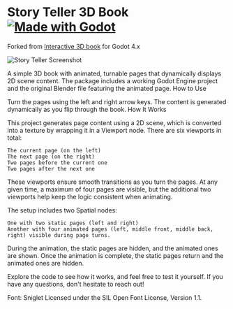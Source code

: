 # Story Teller 3D Book [![Made with Godot](https://img.shields.io/badge/Made%20with-Godot-478CBF?style=flat&logo=godot%20engine&logoColor=white)](https://godotengine.org)
Forked from [Interactive 3D book](https://github.com/miskatonicstudio/interactive-book-godot) for Godot 4.x

![Story Teller Screenshot](story-teller.gif)



A simple 3D book with animated, turnable pages that dynamically displays 2D scene content. The package includes a working Godot Engine project and the original Blender file featuring the animated page.
How to Use

Turn the pages using the left and right arrow keys. The content is generated dynamically as you flip through the book.
How It Works

This project generates page content using a 2D scene, which is converted into a texture by wrapping it in a Viewport node. There are six viewports in total:

	The current page (on the left)
	The next page (on the right)
	Two pages before the current one
	Two pages after the next one

These viewports ensure smooth transitions as you turn the pages. At any given time, a maximum of four pages are visible, but the additional two viewports help keep the logic consistent when animating.

The setup includes two Spatial nodes:

	One with two static pages (left and right)
	Another with four animated pages (left, middle front, middle back, right) visible during page turns.

During the animation, the static pages are hidden, and the animated ones are shown. Once the animation is complete, the static pages return and the animated ones are hidden.

Explore the code to see how it works, and feel free to test it yourself. If you have any questions, don't hesitate to reach out!

Font: Sniglet
Licensed under the SIL Open Font License, Version 1.1.
